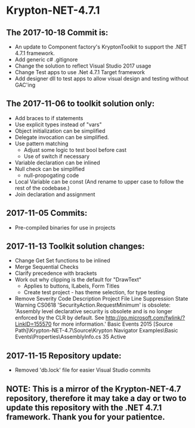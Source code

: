﻿# Krypton-NET-4.7.1

## The 2017-10-18 Commit is:
* An update to Component factory's KryptonToolkit to support the .NET 4.7.1 framework.
* Add generic c# .gitignore
* Change the solution to reflect Visual Studio 2017 usage
* Change Test apps to use .Net 4.7.1 Target framework
* Add designer dll to test apps to allow visual design and testing without GAC'ing

## The 2017-11-06 to toolkit solution only:
* Add braces to if statements
* Use explicit types instead of "vars"
* Object initialization can be simplified
* Delegate invocation can be simplified.
* Use pattern matching
  * Adjust some logic to test bool before cast
  * Use of switch if necessary
* Variable declaration can be inlined
* Null check can be simplified
  * null-propogating code
* Local Variable can be const (And rename to upper case to follow the rest of the codebase.)
* ﻿Join declaration and assignment

## 2017-11-05 Commits:
* Pre-compiled binaries for use in projects

## 2017-11-13 Toolkit solution changes:
* Change Get Set functions to be inlined
* Merge Sequential Checks
* Clarify precedence with brackets
* Work out why clipping is the default for "DrawText" 
  - Applies to buttons, lLabels, Form Titles
  - Create test project - has theme selection, for type testing
* Remove Severity Code Description Project File Line Suppression State Warning CS0618 'SecurityAction.RequestMinimum' is obsolete: 'Assembly level declarative security is obsolete and is no longer enforced by the CLR by default. See http://go.microsoft.com/fwlink/?LinkID=155570 for more information.' Basic Events 2015 [Source Path]\Krypton-NET-4.7\Source\Krypton Navigator Examples\Basic Events\Properties\AssemblyInfo.cs 35 Active

## 2017-11-15 Repository update:
* Removed 'db.lock' file for easier Visual Studio commits

## NOTE: This is a mirror of the Krypton-NET-4.7 repository, therefore it may take a day or two to update this repository with the .NET 4.7.1 framework. Thank you for your patientce. 
